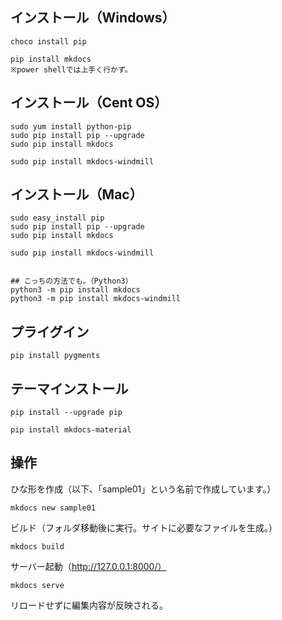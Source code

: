 ## インストール（Windows）
```
choco install pip

pip install mkdocs
※power shellでは上手く行かず。
```

## インストール（Cent OS）
```
sudo yum install python-pip
sudo pip install pip --upgrade
sudo pip install mkdocs

sudo pip install mkdocs-windmill
```

## インストール（Mac）
```
sudo easy_install pip
sudo pip install pip --upgrade
sudo pip install mkdocs

sudo pip install mkdocs-windmill


## こっちの方法でも。（Python3）
python3 -m pip install mkdocs
python3 -m pip install mkdocs-windmill
```

## プライグイン
```
pip install pygments
```

## テーマインストール
```
pip install --upgrade pip

pip install mkdocs-material
```

## 操作
ひな形を作成（以下、「sample01」という名前で作成しています。）
```
mkdocs new sample01
```
ビルド（フォルダ移動後に実行。サイトに必要なファイルを生成。）
```
mkdocs build
```
サーバー起動（http://127.0.0.1:8000/）
```
mkdocs serve
```
リロードせずに編集内容が反映される。

